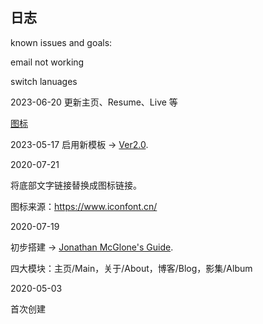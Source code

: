 ## 日志

known issues and goals:

email not working

switch lanuages

2023-06-20
更新主页、Resume、Live 等

[图标](https://ionic.io/ionicons)

2023-05-17
启用新模板 -> [Ver2.0](https://github.com/codewithsadee/vcard-personal-portfolio).

2020-07-21

将底部文字链接替换成图标链接。

图标来源：https://www.iconfont.cn/

2020-07-19

初步搭建 -> [Jonathan McGlone's Guide](http://jmcglone.com/guides/github-pages/).

四大模块：主页/Main，关于/About，博客/Blog，影集/Album

2020-05-03

首次创建
